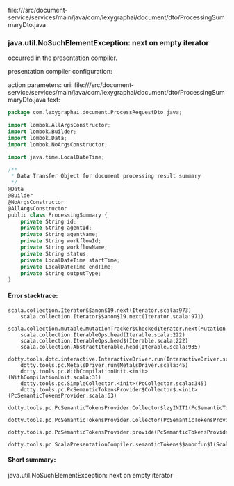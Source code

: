 file://<WORKSPACE>/src/document-service/services/main/java/com/lexygraphai/document/dto/ProcessingSummaryDto.java
### java.util.NoSuchElementException: next on empty iterator

occurred in the presentation compiler.

presentation compiler configuration:


action parameters:
uri: file://<WORKSPACE>/src/document-service/services/main/java/com/lexygraphai/document/dto/ProcessingSummaryDto.java
text:
```scala
package com.lexygraphai.document.ProcessRequestDto.java;

import lombok.AllArgsConstructor;
import lombok.Builder;
import lombok.Data;
import lombok.NoArgsConstructor;

import java.time.LocalDateTime;

/**
 * Data Transfer Object for document processing result summary
 */
@Data
@Builder
@NoArgsConstructor
@AllArgsConstructor
public class ProcessingSummary {
    private String id;
    private String agentId;
    private String agentName;
    private String workflowId;
    private String workflowName;
    private String status;
    private LocalDateTime startTime;
    private LocalDateTime endTime;
    private String outputType;
}

```



#### Error stacktrace:

```
scala.collection.Iterator$$anon$19.next(Iterator.scala:973)
	scala.collection.Iterator$$anon$19.next(Iterator.scala:971)
	scala.collection.mutable.MutationTracker$CheckedIterator.next(MutationTracker.scala:76)
	scala.collection.IterableOps.head(Iterable.scala:222)
	scala.collection.IterableOps.head$(Iterable.scala:222)
	scala.collection.AbstractIterable.head(Iterable.scala:935)
	dotty.tools.dotc.interactive.InteractiveDriver.run(InteractiveDriver.scala:164)
	dotty.tools.pc.MetalsDriver.run(MetalsDriver.scala:45)
	dotty.tools.pc.WithCompilationUnit.<init>(WithCompilationUnit.scala:31)
	dotty.tools.pc.SimpleCollector.<init>(PcCollector.scala:345)
	dotty.tools.pc.PcSemanticTokensProvider$Collector$.<init>(PcSemanticTokensProvider.scala:63)
	dotty.tools.pc.PcSemanticTokensProvider.Collector$lzyINIT1(PcSemanticTokensProvider.scala:63)
	dotty.tools.pc.PcSemanticTokensProvider.Collector(PcSemanticTokensProvider.scala:63)
	dotty.tools.pc.PcSemanticTokensProvider.provide(PcSemanticTokensProvider.scala:88)
	dotty.tools.pc.ScalaPresentationCompiler.semanticTokens$$anonfun$1(ScalaPresentationCompiler.scala:109)
```
#### Short summary: 

java.util.NoSuchElementException: next on empty iterator